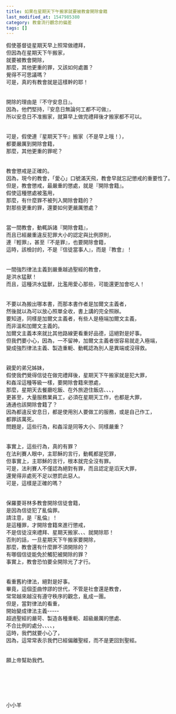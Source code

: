 ```yaml
---
title: 如果在星期天下午搬家就要被教會開除會籍
last_modified_at: 1547985380
category: 教會流行觀念的偏差
tags: []
---
```


假使基督徒星期天早上照常做禮拜，<br>但因為在星期天下午搬家，<br>就要被教會開除，<br>那麼，其他更重的罪，又該如何處置？<br><!--more-->覺得不可思議嗎？<br>可是，真的有教會就是這樣幹的耶！<br><br><br>開除的理由是『不守安息日』。<br>因為，他們堅持，『安息日無論何工都不可做』，<br>所以安息日不准搬家，就算早上做完禮拜後才搬家都不可以。<br><br><br>可是，假使連『星期天下午』搬家（不是早上哦！），<br>都要嚴厲到開除會籍，<br>那麼，其他更重的罪呢？<br><br><br>教會懲戒是正確的。<br>因為，現今的教會，「愛心」口號滿天飛，教會早就忘記懲戒的重要性了。<br>但是，教會懲戒，最嚴重的懲處，就是『開除會籍』。<br>假使這種懲處被濫用，<br>那麼，有什麼罪不被列入開除會籍的？<br>對那些更重的罪，還要如何更嚴厲懲處？<br><br><br>當一間教會，動輒訴諸『開除會籍』，<br>而且已經嚴重違反犯罪大小的認定與比例原則，<br>連『輕罪』，甚至『不是罪』，也要開除會籍，<br>這時，該檢討的，不是『信徒當事人』，而是『教會』！<br><br><br>一間強烈律法主義到嚴重越過聖經的教會，<br>是洪水猛獸！<br>而且，這種洪水猛獸，比濫用愛心那些，可能還更加會吃人！<br><br><br>不要以為搬出哪本書，而那本書作者是加爾文主義者，<br>然後就以為可以放心照單全收，書上講的完全照辦。<br>要知道，同樣是加爾文主義者，有些人是極端加爾文主義，<br>而非溫和加爾文主義的。<br>加爾文主義本來就比其他路線更看重好品德，這絕對是好事。<br>但我們要小心，因為，一不留神，加爾文主義者很容易就走入極端，<br>變成強烈律法主義、製造重軛、動輒認為別人是異端或沒得救。<br><br><br>親愛的弟兄姊妹，<br>假使我們覺得信徒在做完禮拜後，星期天下午搬家就是犯大罪，<br>和姦淫這種等級一樣，要開除會籍來懲處，<br>那麼，星期天去餐廳吃飯、在外旅遊住飯店、、、，<br>更甚至，大量服務業員工，必須在星期天工作，也都是大罪，<br>通通也該開除會籍了？<br>因為都違反安息日，都是使用別人要做工的服務，或是自己作工，<br>都罪該萬死。<br>問題是，這些行為，和姦淫是同等大小、同樣嚴重？<br><br><br>事實上，這些行為，真的有罪？<br>在法利賽人眼中，主耶穌的言行，動輒都是犯罪，<br>但事實上，主耶穌的言行，根本就完全沒有罪。<br>可是，法利賽人不僅認為絕對有罪，而且認定是滔天大罪，<br>還覺得非處死不足以懲罰此惡人。<br>可是，這樣是正確的嗎？<br><br><br>保羅要哥林多教會開除信徒會籍，<br>是因為信徒犯了亂倫罪。<br>請注意，是『亂倫』！<br>是這種罪，才開除會籍來進行懲戒，<br>不是信徒沒來禮拜、星期天搬家、、、就開除耶！<br>否則的話，一旦星期天下午搬家要開除，<br>那麼，教會還有什麼罪不須開除的？<br>有哪個信徒能免於觸犯被開除的罪？<br>事實上，教會恐怕要全開除光了才行。<br><br><br>看重舊約律法，絕對是好事。<br>畢竟，這個歪曲悖謬的世代，不管是社會還是教會，<br>常常越來越沒有遵守秩序的觀念，亂成一團。<br>但是，當對律法的看重，<br>開始變成律法主義-----<br>超過聖經的嚴苛、製造各種重軛、超級嚴厲的懲處、<br>不合比例的處分、、、、，<br>這時，我們就要小心了，<br>因為，這常常表示我們已經偏離聖經，而不是更回到聖經。<br><br><br>願上帝幫助我們。<br><br><br><br><br><br><br>小小羊<br><br><br><br><br><br><br><br><br><br><br><br><br><br>

